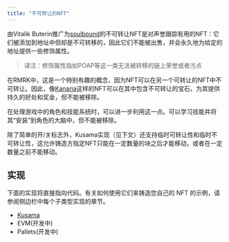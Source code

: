 ```yaml
---
title: "不可转让的NFT"
---
```


由Vitalik Buterin推广为[soulbound](https://vitalik.ca/general/2022/01/26/soulbound.html)的不可转让NFT是对声誉跟踪有用的NFT：它们被添加到地址中但却是不可转移的，因此它们不能被出售，并会永久地为给定的地址提供一些修饰属性。

> 译注：修饰属性指如POAP等这一类无法被转移的链上荣誉或者污点

在RMRK中，这是一个特别有趣的概念，因为NFT可以在另一个可转让的NFT中不可转让。因此，像[Kanaria](https://kanaria.rmrk.app)这样的NFT可以在其中包含不可转让的宝石，为其提供持久的好处和奖金，但不能被移除。

在处理游戏中的角色和技能系统时，可以进一步利用这一点。可以学习技能并将其“安装”到角色的大脑中，但不能被移除。

除了简单的开/关标志外，Kusama实现（见下文）还支持临时可转让性和临时不可转让性，这允许铸造方指定NFT只能在一定数量的块之后才能移动，或者在一定数量之前不能移动。

## 实现

下面的实现将直接指向代码。有关如何使用它们来铸造您自己的 NFT 的示例，请参阅侧边栏中每个子类型实现的章节。

- [Kusama](https://github.com/rmrk-team/rmrk-spec/blob/master/standards/rmrk2.0.0/entities/nft.md#nft-standard)
- EVM(开发中)
- Pallets(开发中)